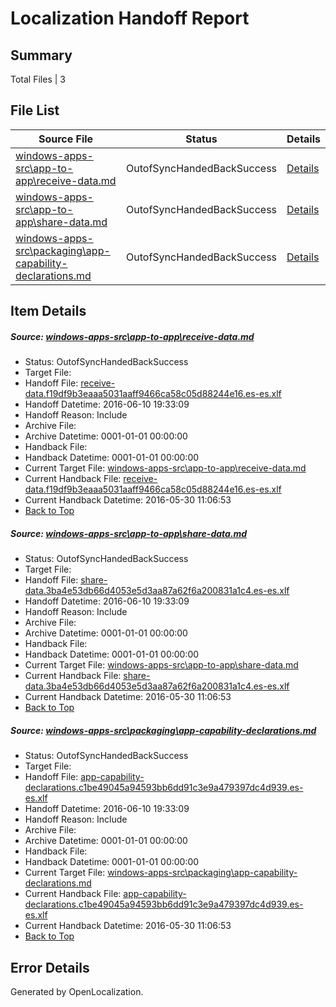 # <a name='report-top'></a> Localization Handoff Report

## Summary
 Total Files | 3

## File List
 Source File | Status | Details 
 ----------- | ------ | ------- 
 [windows-apps-src\app-to-app\receive-data.md](https://github.com/Microsoft/windows-apps/blob/03b9943d9bf76343bfbbe714f681a2b398d1a9ad/windows-apps-src/app-to-app/receive-data.md) | OutofSyncHandedBackSuccess | [Details](#de61bdbbf22c6f397b4a10634e711f926f1c5904131)
 [windows-apps-src\app-to-app\share-data.md](https://github.com/Microsoft/windows-apps/blob/03b9943d9bf76343bfbbe714f681a2b398d1a9ad/windows-apps-src/app-to-app/share-data.md) | OutofSyncHandedBackSuccess | [Details](#de9d4e88cfc00d5e428b8ddb8a27cc4ffd619e85132)
 [windows-apps-src\packaging\app-capability-declarations.md](https://github.com/Microsoft/windows-apps/blob/747cdcecfa04005ee4512007bef95059bd81fb56/windows-apps-src/packaging/app-capability-declarations.md) | OutofSyncHandedBackSuccess | [Details](#c3c70afbeab95fa967d5e7bb4b6dc9a9a66b6a393363)

## Item Details
##### <a name='de61bdbbf22c6f397b4a10634e711f926f1c5904131'></a> Source: [windows-apps-src\app-to-app\receive-data.md](https://github.com/Microsoft/windows-apps/blob/03b9943d9bf76343bfbbe714f681a2b398d1a9ad/windows-apps-src/app-to-app/receive-data.md)
* Status: OutofSyncHandedBackSuccess
* Target File: 
* Handoff File: [receive-data.f19df9b3eaaa5031aaff9466ca58c05d88244e16.es-es.xlf](https://github.com/Microsoft/WDG.handoff/blob/ef6f7389591aac4307b888d9dec91e7f95566a21/ol-handoff/Microsoft/windows-apps.es-es/master/receive-data.f19df9b3eaaa5031aaff9466ca58c05d88244e16.es-es.xlf)
* Handoff Datetime: 2016-06-10 19:33:09
* Handoff Reason: Include
* Archive File: 
* Archive Datetime: 0001-01-01 00:00:00
* Handback File: 
* Handback Datetime: 0001-01-01 00:00:00
* Current Target File: [windows-apps-src\app-to-app\receive-data.md](https://github.com/Microsoft/windows-apps.es-es/blob/19b1ed428dcd708da7842baf4a67db061ac43b40/windows-apps-src/app-to-app/receive-data.md)
* Current Handback File: [receive-data.f19df9b3eaaa5031aaff9466ca58c05d88244e16.es-es.xlf](https://github.com/Microsoft/WDG.handback/blob/da8862ce4eaad9d7e13833973beb61f80e150e81/ol-handback/Microsoft/windows-apps.es-es/master/receive-data.f19df9b3eaaa5031aaff9466ca58c05d88244e16.es-es.xlf)
* Current Handback Datetime: 2016-05-30 11:06:53
* [Back to Top](#report-top)

##### <a name='de9d4e88cfc00d5e428b8ddb8a27cc4ffd619e85132'></a> Source: [windows-apps-src\app-to-app\share-data.md](https://github.com/Microsoft/windows-apps/blob/03b9943d9bf76343bfbbe714f681a2b398d1a9ad/windows-apps-src/app-to-app/share-data.md)
* Status: OutofSyncHandedBackSuccess
* Target File: 
* Handoff File: [share-data.3ba4e53db66d4053e5d3aa87a62f6a200831a1c4.es-es.xlf](https://github.com/Microsoft/WDG.handoff/blob/ef6f7389591aac4307b888d9dec91e7f95566a21/ol-handoff/Microsoft/windows-apps.es-es/master/share-data.3ba4e53db66d4053e5d3aa87a62f6a200831a1c4.es-es.xlf)
* Handoff Datetime: 2016-06-10 19:33:09
* Handoff Reason: Include
* Archive File: 
* Archive Datetime: 0001-01-01 00:00:00
* Handback File: 
* Handback Datetime: 0001-01-01 00:00:00
* Current Target File: [windows-apps-src\app-to-app\share-data.md](https://github.com/Microsoft/windows-apps.es-es/blob/19b1ed428dcd708da7842baf4a67db061ac43b40/windows-apps-src/app-to-app/share-data.md)
* Current Handback File: [share-data.3ba4e53db66d4053e5d3aa87a62f6a200831a1c4.es-es.xlf](https://github.com/Microsoft/WDG.handback/blob/da8862ce4eaad9d7e13833973beb61f80e150e81/ol-handback/Microsoft/windows-apps.es-es/master/share-data.3ba4e53db66d4053e5d3aa87a62f6a200831a1c4.es-es.xlf)
* Current Handback Datetime: 2016-05-30 11:06:53
* [Back to Top](#report-top)

##### <a name='c3c70afbeab95fa967d5e7bb4b6dc9a9a66b6a393363'></a> Source: [windows-apps-src\packaging\app-capability-declarations.md](https://github.com/Microsoft/windows-apps/blob/747cdcecfa04005ee4512007bef95059bd81fb56/windows-apps-src/packaging/app-capability-declarations.md)
* Status: OutofSyncHandedBackSuccess
* Target File: 
* Handoff File: [app-capability-declarations.c1be49045a94593bb6dd91c3e9a479397dc4d939.es-es.xlf](https://github.com/Microsoft/WDG.handoff/blob/ef6f7389591aac4307b888d9dec91e7f95566a21/ol-handoff/Microsoft/windows-apps.es-es/master/app-capability-declarations.c1be49045a94593bb6dd91c3e9a479397dc4d939.es-es.xlf)
* Handoff Datetime: 2016-06-10 19:33:09
* Handoff Reason: Include
* Archive File: 
* Archive Datetime: 0001-01-01 00:00:00
* Handback File: 
* Handback Datetime: 0001-01-01 00:00:00
* Current Target File: [windows-apps-src\packaging\app-capability-declarations.md](https://github.com/Microsoft/windows-apps.es-es/blob/19b1ed428dcd708da7842baf4a67db061ac43b40/windows-apps-src/packaging/app-capability-declarations.md)
* Current Handback File: [app-capability-declarations.c1be49045a94593bb6dd91c3e9a479397dc4d939.es-es.xlf](https://github.com/Microsoft/WDG.handback/blob/da8862ce4eaad9d7e13833973beb61f80e150e81/ol-handback/Microsoft/windows-apps.es-es/master/app-capability-declarations.c1be49045a94593bb6dd91c3e9a479397dc4d939.es-es.xlf)
* Current Handback Datetime: 2016-05-30 11:06:53
* [Back to Top](#report-top)


## Error Details

Generated by OpenLocalization.
